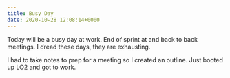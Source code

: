 ```yaml
---
title: Busy Day
date: 2020-10-28 12:08:14+0000
---
```


Today will be a busy day at work. End of sprint at and back to back meetings. I dread these days, they are exhausting.

I had to take notes to prep for a meeting so I created an outline. Just booted up LO2 and got to work.

